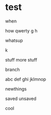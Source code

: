 # test
when

how
qwerty
g
h


whatsup

k

stuff
more stuff

branch

abc
def
ghi
jklmnop

newthings

saved
unsaved

cool